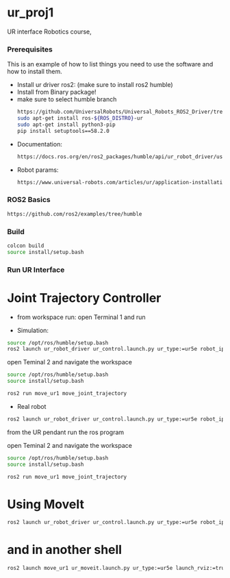# ur_proj1
UR interface Robotics course, 

### Prerequisites

This is an example of how to list things you need to use the software and how to install them.
* Install ur driver ros2: (make sure to install ros2 humble)
* Install from Binary package!
* make sure to select humble branch
  ```sh
  https://github.com/UniversalRobots/Universal_Robots_ROS2_Driver/tree/main
  sudo apt-get install ros-${ROS_DISTRO}-ur
  sudo apt-get install python3-pip
  pip install setuptools==58.2.0
  ```
* Documentation:
  ```sh
  https://docs.ros.org/en/ros2_packages/humble/api/ur_robot_driver/usage.html
  ```
* Robot params:
  ```sh
  https://www.universal-robots.com/articles/ur/application-installation/dh-parameters-for-calculations-of-kinematics-and-dynamics/
  ```
### ROS2 Basics
  ```sh
  https://github.com/ros2/examples/tree/humble
  ```

### Build
```sh
colcon build
source install/setup.bash
 ```



### Run UR Interface

  
# Joint Trajectory Controller
* from workspace run:
open Terminal 1 and run

* Simulation:
```sh
source /opt/ros/humble/setup.bash
ros2 launch ur_robot_driver ur_control.launch.py ur_type:=ur5e robot_ip:=yyy.yyy.yyy.yyy initial_joint_controller:=joint_trajectory_controller use_fake_hardware:=true launch_rviz:=true 
  ```

open Teminal 2 and navigate the workspace
```sh
source /opt/ros/humble/setup.bash
source install/setup.bash
```

```sh
ros2 run move_ur1 move_joint_trajectory 
```

* Real robot
```sh
ros2 launch ur_robot_driver ur_control.launch.py ur_type:=ur5e robot_ip:=192.168.1.102 initial_joint_controller:=joint_trajectory_controller use_fake_hardware:=false launch_rviz:=true
```
from the UR pendant run the ros program

open Teminal 2 and navigate the workspace
```sh
source /opt/ros/humble/setup.bash
source install/setup.bash
```

```sh
ros2 run move_ur1 move_joint_trajectory 
```



# Using MoveIt
```sh
ros2 launch ur_robot_driver ur_control.launch.py ur_type:=ur5e robot_ip:=yyy.yyy.yyy.yyy use_fake_hardware:=true launch_rviz:=false initial_joint_controller:=joint_trajectory_controller
```
# and in another shell
```sh
ros2 launch move_ur1 ur_moveit.launch.py ur_type:=ur5e launch_rviz:=true use_sim_time:=true
```